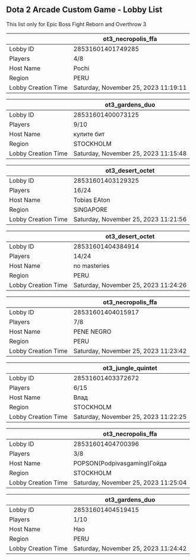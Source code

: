 ## Dota 2 Arcade Custom Game - Lobby List

This list only for Epic Boss Fight Reborn and Overthrow 3

|  | ot3_necropolis_ffa |
| ------ | ------ |
| Lobby ID | 28531601401749285 |
| Players | 4/8 |
| Host Name | Pochi |
| Region | PERU |
| Lobby Creation Time | Saturday, November 25, 2023 11:19:11 |


|  | ot3_gardens_duo |
| ------ | ------ |
| Lobby ID | 28531601400073125 |
| Players | 9/10 |
| Host Name | купите бит |
| Region | STOCKHOLM |
| Lobby Creation Time | Saturday, November 25, 2023 11:15:48 |


|  | ot3_desert_octet |
| ------ | ------ |
| Lobby ID | 28531601403129325 |
| Players | 16/24 |
| Host Name | Tobias EAton |
| Region | SINGAPORE |
| Lobby Creation Time | Saturday, November 25, 2023 11:21:56 |


|  | ot3_desert_octet |
| ------ | ------ |
| Lobby ID | 28531601404384914 |
| Players | 14/24 |
| Host Name | no masteries |
| Region | PERU |
| Lobby Creation Time | Saturday, November 25, 2023 11:24:26 |


|  | ot3_necropolis_ffa |
| ------ | ------ |
| Lobby ID | 28531601404015917 |
| Players | 7/8 |
| Host Name | PENE  NEGRO |
| Region | PERU |
| Lobby Creation Time | Saturday, November 25, 2023 11:23:42 |


|  | ot3_jungle_quintet |
| ------ | ------ |
| Lobby ID | 28531601403372672 |
| Players | 6/15 |
| Host Name | Влад |
| Region | STOCKHOLM |
| Lobby Creation Time | Saturday, November 25, 2023 11:22:25 |


|  | ot3_necropolis_ffa |
| ------ | ------ |
| Lobby ID | 28531601404700396 |
| Players | 3/8 |
| Host Name | POPSON(Podpivasgaming)Гойда |
| Region | STOCKHOLM |
| Lobby Creation Time | Saturday, November 25, 2023 11:25:04 |


|  | ot3_gardens_duo |
| ------ | ------ |
| Lobby ID | 28531601404519415 |
| Players | 1/10 |
| Host Name | Hao |
| Region | PERU |
| Lobby Creation Time | Saturday, November 25, 2023 11:24:42 |


